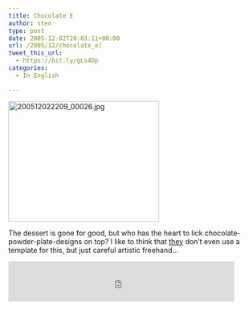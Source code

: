 ```yaml
---
title: Chocolate E
author: sten
type: post
date: 2005-12-02T20:03:11+00:00
url: /2005/12/chocolate_e/
tweet_this_url:
  - https://bit.ly/gLs4Dp
categories:
  - In English

---
```

[<img alt="200512022209_00026.jpg" src="http://sten.tamkivi.com/pictures/200512022209_00026-thumb.jpg" width="300" height="240" />][1]
  
The dessert is gone for good, but who has the heart to lick chocolate-powder-plate-designs on top? I like to think that [they][2] don&#8217;t even use a template for this, but just careful artistic freehand&#8230;

<iframe src="http://www.facebook.com/plugins/like.php?href=http%3A%2F%2Fsten.tamkivi.com%2F2005%2F12%2Fchocolate_e%2F&layout=standard&show_faces=true&width=450&action=like&colorscheme=light&height=80" scrolling="no" frameborder="0" style="border:none; overflow:hidden; width:450px; height:80px;" allowTransparency="true"></iframe>

 [1]: http://sten.tamkivi.com/pictures/200512022209_00026.jpg
 [2]: http://www.egoist.ee